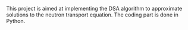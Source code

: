 This project is aimed at implementing the DSA algorithm to approximate solutions to the neutron transport equation. The coding part is done in Python.

